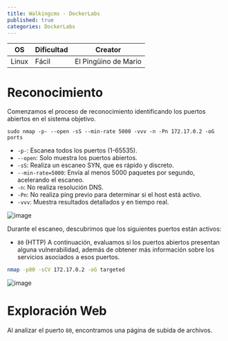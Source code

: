 ```yaml
---
title: Walkingcms - DockerLabs
published: true
categories: DockerLabs
---
```



| OS     | Dificultad  | Creator           |
| ------ | ----------- | -------------     | 
| Linux  |  Fácil      | El Pingüino de Mario        | 


# Reconocimiento

Comenzamos el proceso de reconocimiento identificando los puertos abiertos en el sistema objetivo. 
```shell
sudo nmap -p- --open -sS --min-rate 5000 -vvv -n -Pn 172.17.0.2 -oG ports 
```
-  `-p-`: Escanea todos los puertos (1-65535).
- `--open`: Solo muestra los puertos abiertos.
- `-sS`: Realiza un escaneo SYN, que es rápido y discreto.
- `--min-rate=5000`: Envía al menos 5000 paquetes por segundo, acelerando el escaneo.
- `-n`: No realiza resolución DNS.
- `-Pn`: No realiza ping previo para determinar si el host está activo.
- `-vvv`: Muestra resultados detallados y en tiempo real.

![image](https://github.com/user-attachments/assets/d1ec25fb-346f-46b3-bc31-5e03ce16cc27)

Durante el escaneo, descubrimos que los siguientes puertos están activos:
- `80` (HTTP)
A continuación, evaluamos si los puertos abiertos presentan alguna vulnerabilidad, además de obtener más información sobre los servicios asociados a esos puertos.
```bash
nmap -p80 -sCV 172.17.0.2 -oG targeted
```
![image](https://github.com/user-attachments/assets/04499ee1-0ea5-4ead-ab90-2bbf6b71f938)

# Exploración Web
Al analizar el puerto `80`, encontramos una página de subida de archivos.
